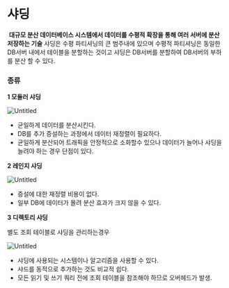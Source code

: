 # 샤딩

 **대규모 분산 데이터베이스 시스템에서 데이터를 수평적 확장을 통해 여러 서버에 분산 저장하는 기술** 샤딩은 수평 파티셔닝의 큰 범주내에 있으며 수평적 파티셔닝은 동일한 DB서버 내에서 테이블을 분할하는 것이고 샤딩은 DB서버를 분할하여 DB서버의 부하를 분산 할 수 있다.

### 종류

**1 모듈러 샤딩**

![Untitled](https://www.notion.so/image/https%3A%2F%2Fs3-us-west-2.amazonaws.com%2Fsecure.notion-static.com%2F59a97234-999e-47d4-892f-d22e0d177e2d%2FUntitled.png?table=block&id=349116c9-2f90-4e42-b083-53371efc6c61&spaceId=552fe0dc-fdb3-4c62-979e-df2a2e235613&width=2000&userId=a09a1ca3-4214-4905-a7a2-172e60f8cd39&cache=v2)

- 균일하게 데이터를 분산시킨다.
- DB를 추가 증설하는 과정에서 데이터 재정렬이 필요하다.
- 균일하게 분산되어 트래픽을 안정적으로 소화할수 있으나 데이터가 늘어나 샤딩을 늘려야 하는 경우 단점이 있다.

**2 레인지 샤딩**

![Untitled](https://www.notion.so/image/https%3A%2F%2Fs3-us-west-2.amazonaws.com%2Fsecure.notion-static.com%2F66c738c0-492a-4b4d-b35e-db7c35aa436a%2FUntitled.png?table=block&id=37978891-4618-4001-b24d-b20d85ef62d1&spaceId=552fe0dc-fdb3-4c62-979e-df2a2e235613&width=2000&userId=a09a1ca3-4214-4905-a7a2-172e60f8cd39&cache=v2)

- 증설에 대한 재정렬 비용이 없다.
- 일부 DB에 데이터가 몰려 분산 효과가 크지 않을 수 있다.

**3 디렉토리 샤딩**

별도 조회 테이블로 샤딩을 관리하는경우

![Untitled](https://www.notion.so/image/https%3A%2F%2Fs3-us-west-2.amazonaws.com%2Fsecure.notion-static.com%2Fa05cfbac-83e7-49c2-b56f-ac675f73d0b2%2FUntitled.png?table=block&id=e7e39447-87b4-45f9-beb3-252f09bf9470&spaceId=552fe0dc-fdb3-4c62-979e-df2a2e235613&width=2000&userId=a09a1ca3-4214-4905-a7a2-172e60f8cd39&cache=v2)

- 샤딩에 사용되는 시스템이나 알고리즘을 사용할 수 있다.
- 샤드를 동적으로 추가하는 것도 비교적 쉽다.
- 모든 읽기 및 쓰기 쿼리 전에 조회 테이블을 참조해야 하므로 오버헤드가 발생.
